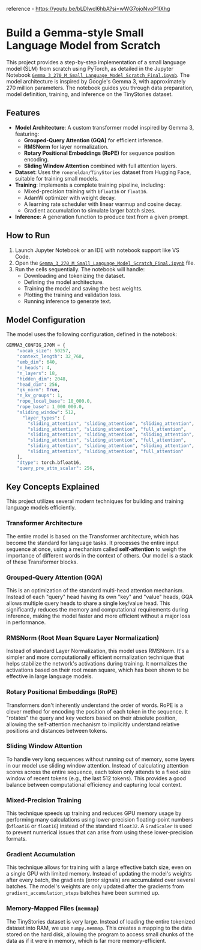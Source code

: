 reference - https://youtu.be/bLDlwcl6hbA?si=wWG7ojoNvoP1IXhg

# Build a Gemma-style Small Language Model from Scratch

This project provides a step-by-step implementation of a small language model (SLM) from scratch using PyTorch, as detailed in the Jupyter Notebook [`Gemma_3_270_M_Small_Language_Model_Scratch_Final.ipynb`](3-gemma_slm/Gemma_3_270_M_Small_Language_Model_Scratch_Final.ipynb). The model architecture is inspired by Google's Gemma 3, with approximately 270 million parameters. The notebook guides you through data preparation, model definition, training, and inference on the TinyStories dataset.

## Features

-   **Model Architecture**: A custom transformer model inspired by Gemma 3, featuring:
    -   **Grouped-Query Attention (GQA)** for efficient inference.
    -   **RMSNorm** for layer normalization.
    -   **Rotary Positional Embeddings (RoPE)** for sequence position encoding.
    -   **Sliding Window Attention** combined with full attention layers.
-   **Dataset**: Uses the `roneneldan/TinyStories` dataset from Hugging Face, suitable for training small models.
-   **Training**: Implements a complete training pipeline, including:
    -   Mixed-precision training with `bfloat16` or `float16`.
    -   AdamW optimizer with weight decay.
    -   A learning rate scheduler with linear warmup and cosine decay.
    -   Gradient accumulation to simulate larger batch sizes.
-   **Inference**: A generation function to produce text from a given prompt.

## How to Run

1.  Launch Jupyter Notebook or an IDE with notebook support like VS Code.
2.  Open the [`Gemma_3_270_M_Small_Language_Model_Scratch_Final.ipynb`](3-gemma_slm/Gemma_3_270_M_Small_Language_Model_Scratch_Final.ipynb) file.
3.  Run the cells sequentially. The notebook will handle:
    -   Downloading and tokenizing the dataset.
    -   Defining the model architecture.
    -   Training the model and saving the best weights.
    -   Plotting the training and validation loss.
    -   Running inference to generate text.

## Model Configuration

The model uses the following configuration, defined in the notebook:

```python
GEMMA3_CONFIG_270M = {
    "vocab_size": 50257,
    "context_length": 32_768,
    "emb_dim": 640,
    "n_heads": 4,
    "n_layers": 18,
    "hidden_dim": 2048,
    "head_dim": 256,
    "qk_norm": True,
    "n_kv_groups": 1,
    "rope_local_base": 10_000.0,
    "rope_base": 1_000_000.0,
    "sliding_window": 512,
      "layer_types": [
        "sliding_attention", "sliding_attention", "sliding_attention",
        "sliding_attention", "sliding_attention", "full_attention",
        "sliding_attention", "sliding_attention", "sliding_attention",
        "sliding_attention", "sliding_attention", "full_attention",
        "sliding_attention", "sliding_attention", "sliding_attention",
        "sliding_attention", "sliding_attention", "full_attention"
    ],
    "dtype": torch.bfloat16,
    "query_pre_attn_scalar": 256,
```

## Key Concepts Explained

This project utilizes several modern techniques for building and training language models efficiently.

### Transformer Architecture
The entire model is based on the Transformer architecture, which has become the standard for language tasks. It processes the entire input sequence at once, using a mechanism called **self-attention** to weigh the importance of different words in the context of others. Our model is a stack of these Transformer blocks.

### Grouped-Query Attention (GQA)
This is an optimization of the standard multi-head attention mechanism. Instead of each "query" head having its own "key" and "value" heads, GQA allows multiple query heads to share a single key/value head. This significantly reduces the memory and computational requirements during inference, making the model faster and more efficient without a major loss in performance.

### RMSNorm (Root Mean Square Layer Normalization)
Instead of standard Layer Normalization, this model uses RMSNorm. It's a simpler and more computationally efficient normalization technique that helps stabilize the network's activations during training. It normalizes the activations based on their root mean square, which has been shown to be effective in large language models.

### Rotary Positional Embeddings (RoPE)
Transformers don't inherently understand the order of words. RoPE is a clever method for encoding the position of each token in the sequence. It "rotates" the query and key vectors based on their absolute position, allowing the self-attention mechanism to implicitly understand relative positions and distances between tokens.

### Sliding Window Attention
To handle very long sequences without running out of memory, some layers in our model use sliding window attention. Instead of calculating attention scores across the entire sequence, each token only attends to a fixed-size window of recent tokens (e.g., the last 512 tokens). This provides a good balance between computational efficiency and capturing local context.

### Mixed-Precision Training
This technique speeds up training and reduces GPU memory usage by performing many calculations using lower-precision floating-point numbers (`bfloat16` or `float16`) instead of the standard `float32`. A `GradScaler` is used to prevent numerical issues that can arise from using these lower-precision formats.

### Gradient Accumulation
This technique allows for training with a large effective batch size, even on a single GPU with limited memory. Instead of updating the model's weights after every batch, the gradients (error signals) are accumulated over several batches. The model's weights are only updated after the gradients from `gradient_accumulation_steps` batches have been summed up.

### Memory-Mapped Files (`memmap`)
The TinyStories dataset is very large. Instead of loading the entire tokenized dataset into RAM, we use `numpy.memmap`. This creates a mapping to the data stored on the hard disk, allowing the program to access small chunks of the data as if it were in memory, which is far more memory-efficient.